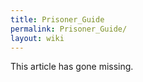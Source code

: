 ```yaml
---
title: Prisoner_Guide
permalink: Prisoner_Guide/
layout: wiki
---
```


This article has gone missing.
